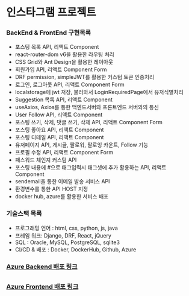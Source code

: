 # 인스타그램 프로젝트

<div>
  <div>
    <h3>BackEnd & FrontEnd 구현목록</h3>
    <ul>
      <li>포스팅 목록 API, 리액트 Component</li>
      <li>react-router-dom v6을 활용한 라우팅 처리</li>
      <li>CSS Grid와 Ant Design을 활용한 레이아웃</li>
      <li>회원가입 API, 리액트 Component Form</li>
      <li>DRF permission, simpleJWT를 활용한 커스텀 토큰 인증처리</li>
      <li>로그인, 로그아웃 API, 리액트 Component Form</li>
      <li>localstorage에 jwt 저장, 불러와서 LoginRequiredPage에서 유저식별처리</li>
      <li>Suggestion 목록 API, 리액트 Component</li>
      <li>useAxios, Axios를 통한 백엔드서버와 프론트엔드 서버와의 통신</li>
      <li>User Follow API, 리액트 Component</li>
      <li>포스팅 쓰기, 삭제, 댓글 쓰기, 삭제 API, 리액트 Component Form </li>
      <li>포스팅 좋아요 API, 리액트 Component</li>
      <li>포스팅 디테일 API, 리액트 Component</li>
      <li>유저페이지 API, 게시글, 팔로워, 팔로잉 카운트, Follow 기능</li>
      <li>프로필 수정 API, 리액트 Component Form </li>
      <li>패스워드 체인지 커스텀 API</li>
      <li>포스팅 내용에 #으로 태그입력시 태그셋에 추가 활용하는 API, 리액트 Component</li>
      <li>sendemail을 통한 이메일 발송 서비스 API</li>
      <li>환경변수를 통한 API HOST 지정</li>
      <li>docker hub, azure를 활용한 서비스 배포</li>
    </ul>
  </div>
  
  <div>
    <h3>기술스택 목록</h3>
    <ul>
      <li>프로그래밍 언어 : html, css, python, js, java</li>
      <li>프레임 워크: Django, DRF, React, jQuery</li>
      <li>SQL : Oracle, MySQL, PostgreSQL, sqlite3</li>
      <li>CI/CD & 배포 : Docker, DockerHub, Github, Azure</li>
    </ul>
  </div>
  
  <div>
    <h3><a href="https://educastdj.azurewebsites.net/api/posts/">Azure Backend 배포 링크</a><h2>
    <h3><a href="https://educastbingaulreact.z12.web.core.windows.net/">Azure Frontend 배포 링크</a><h2>
  </div>
</div>
